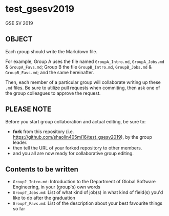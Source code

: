 # test_gsesv2019

GSE SV 2019

## OBJECT

Each group should write the Markdown file.

For example, Group A uses the file named `GroupA_Intro.md`, `GroupA_Jobs.md` & `GroupA_Favs.md`; Group B the file `GroupB_Intro.md`, `GroupB_Jobs.md` & `GroupB_Favs.md`; and the same hereinafter.

Then, each member of a particular group will collaborate writing up these `.md` files. Be sure to utilize pull requests when commiting, then ask one of the group colleagues to approve the request.

## PLEASE NOTE

Before you start group collaboration and actual editing, be sure to:

* **fork** from this repository (i.e. https://github.com/shaolin405mi16/test_gsesv2019), by the group leader.
* then tell the URL of your forked repository to other members.
* and you all are now ready for collaborative group editing.

## Contents to be written

* `Group?_Intro.md`: Introduction to the Department of Global Software Engineering, in your (group's) own words
* `Group?_Jobs.md`: List of what kind of job(s) in what kind of field(s) you'd like to do after the graduation
* `Group?_Favs.md`: List of the description about your best favourite things so far
